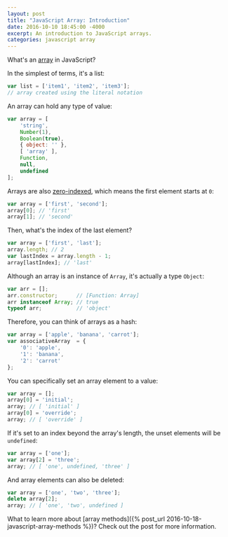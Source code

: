 ```yaml
---
layout: post
title: "JavaScript Array: Introduction"
date: 2016-10-10 18:45:00 -4000
excerpt: An introduction to JavaScript arrays.
categories: javascript array
---
```


What's an [array](https://developer.mozilla.org/en-US/docs/Web/JavaScript/Reference/Global_Objects/Array) in JavaScript?

In the simplest of terms, it's a list:

```js
var list = ['item1', 'item2', 'item3'];
// array created using the literal notation
```

An array can hold any type of value:

```js
var array = [
    'string',
    Number(1),
    Boolean(true),
    { object: '' },
    [ 'array' ],
    Function,
    null,
    undefined
];
```

Arrays are also [zero-indexed](https://en.wikipedia.org/wiki/Zero-based_numbering), which means the first element starts at `0`:

```js
var array = ['first', 'second'];
array[0]; // 'first'
array[1]; // 'second'
```

Then, what's the index of the last element?

```js
var array = ['first', 'last'];
array.length; // 2
var lastIndex = array.length - 1;
array[lastIndex]; // 'last'
```

Although an array is an instance of `Array`, it's actually a type `Object`:

```js
var arr = [];
arr.constructor;      // [Function: Array]
arr instanceof Array; // true
typeof arr;           // 'object'
```

Therefore, you can think of arrays as a hash:

```js
var array = ['apple', 'banana', 'carrot'];
var associativeArray  = {
    '0': 'apple',
    '1': 'banana',
    '2': 'carrot'
};
```

You can specifically set an array element to a value:

```js
var array = [];
array[0] = 'initial';
array; // [ 'initial' ]
array[0] = 'override';
array; // [ 'override' ]
```

If it's set to an index beyond the array's length, the unset elements will be `undefined`:

```js
var array = ['one'];
var array[2] = 'three';
array; // [ 'one', undefined, 'three' ]
```

And array elements can also be deleted:

```js
var array = ['one', 'two', 'three'];
delete array[2];
array; // [ 'one', 'two', undefined ]
```

What to learn more about [array methods]({% post_url 2016-10-18-javascript-array-methods %})? Check out the post for more information.
